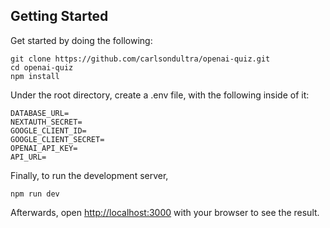 ## Getting Started
Get started by doing the following: 
```
git clone https://github.com/carlsondultra/openai-quiz.git
cd openai-quiz
npm install
```
Under the root directory, create a .env file, with the following inside of it:
```
DATABASE_URL=
NEXTAUTH_SECRET=
GOOGLE_CLIENT_ID=
GOOGLE_CLIENT_SECRET=
OPENAI_API_KEY=
API_URL=
```
Finally, to run the development server,
```
npm run dev
```
Afterwards, open [http://localhost:3000](http://localhost:3000) with your browser to see the result.
